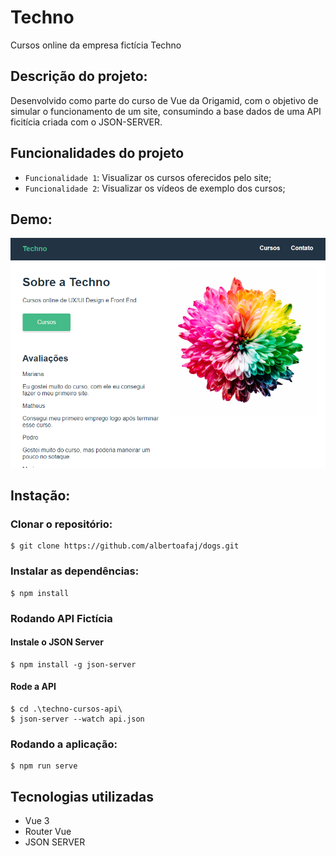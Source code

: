 
# Techno

Cursos online da empresa fictícia Techno

## Descrição do projeto: 

Desenvolvido como parte do curso de Vue da Origamid, com o objetivo de simular o funcionamento de um site, consumindo a base dados de uma API ficitícia criada com o JSON-SERVER.

## Funcionalidades do projeto

* `Funcionalidade 1`: Visualizar os cursos oferecidos pelo site;
* `Funcionalidade 2`: Visualizar os vídeos de exemplo dos cursos;

## Demo:

![Techno - Cursos sobre tecnológia](techno.PNG)

## Instação:

### Clonar o repositório:
```
$ git clone https://github.com/albertoafaj/dogs.git
```
### Instalar as dependências:
```
$ npm install
```
### Rodando API Fictícia

#### Instale o JSON Server
```
$ npm install -g json-server
```

#### Rode a API
```
$ cd .\techno-cursos-api\ 
$ json-server --watch api.json
```

### Rodando a aplicação:
```
$ npm run serve
```

## Tecnologias utilizadas

* Vue 3
* Router Vue
* JSON SERVER
